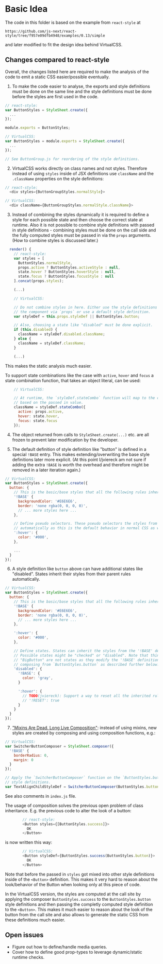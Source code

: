 # Basic Idea

The code in this folder is based on the example from `react-style` at

```
https://github.com/js-next/react-style/tree/f957e09dfb4948/examples/0.13/simple
```

and later modified to fit the design idea behind VirtualCSS.

## Changes compared to react-style

Overall, the changes listed here are required to make the analysis of the code
to emit a static CSS easier/possible eventually.

1) To make the code easier to analyse, the exports and style definitions
must be done on the same line and the style definitions must be done before the
styles are first used in the code.

``` js
// react-style:
var ButtonStyles = StyleSheet.create({
  ...
});

module.exports = ButtonStyles;

// VirtualCSS:
var ButtonStyles = module.exports = StyleSheet.create({
  ...
});

// See ButtonGroup.js for reordering of the style definitions.
```

2) VirtualCSS works directly on class names and not styles. Therefore instead
of using `styles` inside of JSX definitions use `className` and the `.className`
properties on the style definitions:

```js
// react-style:
  <div styles={ButtonGroupStyles.normalStyle}>

// VirtualCSS:
  <div className={ButtonGroupStyles.normalStyle.className}>
```

3) Instead of combining the styles dynamically it is required to define a
style for each possible state and then choose the correct state at runtime. Also
it is not possible to combine style definitions with passed in style definitions -
combining styles must be done on the call side and the fully computed styles must
be passed in via the `props` arguments. (How to combine styles is discussed
later.)

```js
  render() {
    // react-style:
    var styles = [
      ButtonStyles.normalStyle,
      props.active ? ButtonStyles.activeStyle : null,
      state.hover ? ButtonStyles.hoverStyle : null,
      state.focus ? ButtonStyles.focusStyle : null
    ].concat(props.styles);

    (...)

    // VirtualCSS:

    // Do not combine styles in here. Either use the style definitions as passed in to
    // the component via `props` or use a default style definition.
    var styleDef = this.props.styleDef || ButtonStyles.button;

    // Also, choosing a state like "disabled" must be done explicit.
    if (this.disabled) {
      className = styleDef.disabled.className;
    } else {
      className = styleDef.className;
    }

    (...)
```

This makes the static analysis much easier.

To support state combinations like the case with `active`, `hover` and `focus` a state combination
function, that takes an object literal, can be used:

```js
    // VirtualCSS:

    // At runtime, the `styleDef.stateCombo` function will map to the correct `className`
    // based on the passed in value.
    className = styleDef.stateCombo({
      active: props.active,
      hover: state.hover,
      focus: state.focus
    });
```

4) The object returned from calls to `StyleSheet.create(...)` etc. are all frozen to prevent
later modification by the developer.

5) The default definition of style definition like "button" is defined in a
special `!BASE` entry. This makes extending/overwriting the base style definitions
later more explicit. (At this point I/jviereck am not sure if adding the extra `!BASE`
is worth the overhead and therefore might be removed in a later iteration again.)

```js
// VirtualCSS:
var ButtonStyles = StyleSheet.create({
  button: {
    // This is the basic/base styles that all the following rules inherit from.
    '!BASE' {
      backgroundColor: '#E6E6E6',
      border: 'none rgba(0, 0, 0, 0)',
      // ... more styles here ...
    },

    // Define pseudo selectors. These pseudo selectors the styles from '!BASE'
    // automatically as this is the default behavior in normal CSS as well.
    ':hover': {
      color: '#000',
    },

    ...
  }
});
```

6) A style definition like `button` above can have additional states like "disabled".
States inherit their styles from their parent rules automatically.

```js
// VirtualCSS:
var ButtonStyles = StyleSheet.create({
  button: {
    // This is the basic/base styles that all the following rules inherit from.
    '!BASE' {
      backgroundColor: '#E6E6E6',
      border: 'none rgba(0, 0, 0, 0)',
      // ... more styles here ...
    },

    ':hover': {
      color: '#000',
    },

    // Define states. States can inherit the styles from the '!BASE' definitions.
    // Possible states might be "checked" or "disabled". Note that things like
    // "BigButton" are not states as they modify the '!BASE' definition by
    // composing from `ButtonStyles.button` as described further below.
    'disabled': {
      '!BASE': {
        color: 'gray',
      }

      ':hover': {
        // TODO(jviereck): Support a way to reset all the inherited rules.
        // '!RESET': true
      }
    }
  }
});

```

7) ["Mixins Are Dead. Long Live Composition"](https://medium.com/@dan_abramov/mixins-are-dead-long-live-higher-order-components-94a0d2f9e750):
instead of using mixins, new styles are created by composing and using composition
functions, e.g.:

```js
// VirtualCSS:
var SwitcherButtonComposer = StyleSheet.composer({
  '!BASE' {
    borderRadius: 0,
    margin: 0
  }
});

// Apply the `SwitcherButtonComposer` function on the `ButtonStyles.button`
// style definitions.
var TextAlignChildStyleDef = SwitcherButtonComposer(ButtonStyles.button);
```

See also comments in `index.js` file.

The usage of composition solves the previous open problem of class inheritance.
E.g. the previous code to alter the look of a button:

```js
        // react-style:
        <Button styles={[ButtonStyles.success]}>
          OK
        </Button>
```

is now written this way:

```js
        // VirtualCSS:
        <Button styleDef={ButtonStyles.success(ButtonStyles.button)}>
          OK
        </Button>
```

Note that before the passed in `styles` got mixed into other style definitions
inside of the `<Button>` definition. This makes it very hard to reason about the
look/behavior of the Button when looking only at this piece of code.

In the VirtualCSS version, the styles are computed at the call site by applying
the composer `ButtonStyles.success` to the `ButtonStyles.button` style definitions
and then passing the completly computed style definition to the `<Button>`.
This makes it much easier to reason about the look of the button from the call site
and also allows to generate the static CSS from these definitions much easier.

## Open issues

- Figure out how to define/handle media queries.
- Cover how to define good prop-types to leverage dynamic/static runtime checks.
